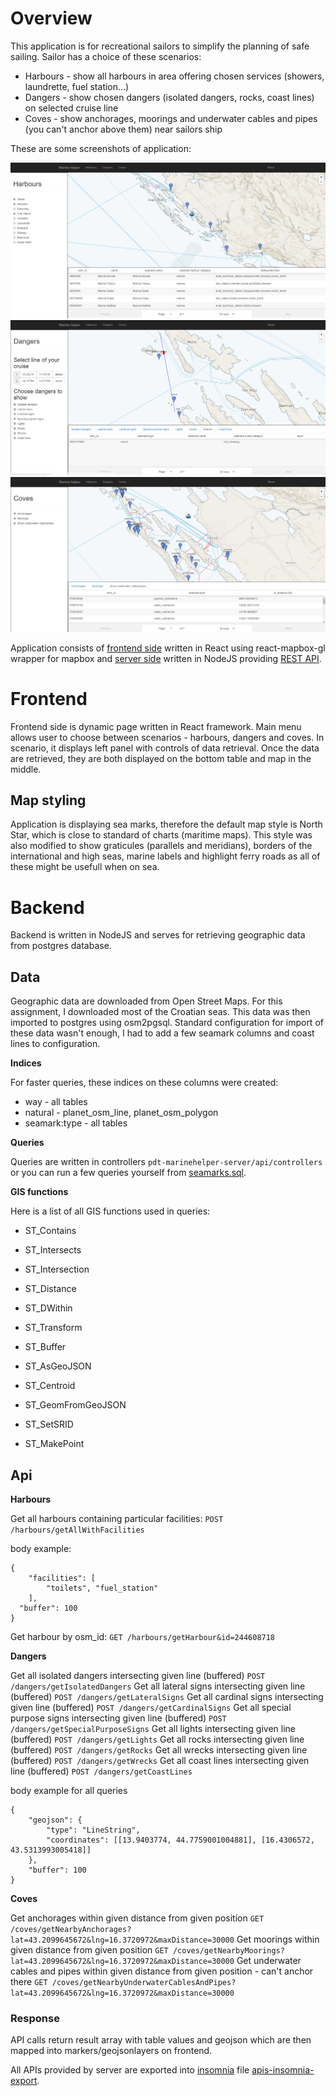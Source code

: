 # Overview

This application is for recreational sailors to simplify the planning of safe sailing. Sailor has a choice of these scenarios:
- Harbours - show all harbours in area offering chosen services (showers, laundrette, fuel station...)
- Dangers - show chosen dangers (isolated dangers, rocks, coast lines) on selected cruise line
- Coves - show anchorages, moorings and underwater cables and pipes (you can't anchor above them) near sailors ship

These are some screenshots of application:

![Screenshot](documentation-files/harbours.png)
![Screenshot](documentation-files/dangers.png)
![Screenshot](documentation-files/coves.png)

Application consists of [frontend side](#frontend) written in React using react-mapbox-gl wrapper for mapbox and [server side](#server) written in NodeJS providing [REST API](#api).

# Frontend

Frontend side is dynamic page written in React framework. Main menu allows user to choose between scenarios - harbours, dangers and coves. In scenario, it displays left panel with controls of data retrieval. Once the data are retrieved, they are both displayed on the bottom table and map in the middle.

## Map styling

Application is displaying sea marks, therefore the default map style is North Star, which is close to standard of charts (maritime maps). This style was also modified to show graticules (parallels and meridians), borders of the international and high seas, marine labels and highlight ferry roads as all of these might be usefull when on sea.

# Backend

Backend is written in NodeJS and serves for retrieving geographic data from postgres database.

## Data

Geographic data are downloaded from Open Street Maps. For this assignment, I downloaded most of the Croatian seas. This data was then imported to postgres using osm2pgsql. Standard configuration for import of these data wasn't enough, I had to add a few seamark columns and coast lines to configuration.

**Indices**

For faster queries, these indices on these columns were created:
- way - all tables
- natural - planet_osm_line, planet_osm_polygon
- seamark:type - all tables

**Queries**

Queries are written in controllers `pdt-marinehelper-server/api/controllers` or you can run a few queries yourself from [seamarks.sql](documentation-files/seamarks.sql).

**GIS functions**

Here is a list of all GIS functions used in queries:
- ST_Contains
- ST_Intersects
- ST_Intersection
- ST_Distance
- ST_DWithin

- ST_Transform
- ST_Buffer
- ST_AsGeoJSON
- ST_Centroid
- ST_GeomFromGeoJSON
- ST_SetSRID
- ST_MakePoint

## Api

**Harbours**

Get all harbours containing particular facilities:
`POST /harbours/getAllWithFacilities`

body example:
```
{
	"facilities": [
		"toilets", "fuel_station"
	],
  "buffer": 100
}
```

Get harbour by osm_id:
`GET /harbours/getHarbour&id=244608718`

**Dangers**

Get all isolated dangers intersecting given line (buffered)
`POST /dangers/getIsolatedDangers`
Get all lateral signs intersecting given line (buffered)
`POST /dangers/getLateralSigns`
Get all cardinal signs intersecting given line (buffered)
`POST /dangers/getCardinalSigns`
Get all special purpose signs intersecting given line (buffered)
`POST /dangers/getSpecialPurposeSigns`
Get all lights intersecting given line (buffered)
`POST /dangers/getLights`
Get all rocks intersecting given line (buffered)
`POST /dangers/getRocks`
Get all wrecks intersecting given line (buffered)
`POST /dangers/getWrecks`
Get all coast lines intersecting given line (buffered)
`POST /dangers/getCoastLines`

body example for all queries
```
{
	"geojson": {
		"type": "LineString",
		"coordinates": [[13.9403774, 44.7759001004881], [16.4306572, 43.5313993005418]]
	},
	"buffer": 100
}
```

**Coves**

Get anchorages within given distance from given position
`GET /coves/getNearbyAnchorages?lat=43.2099645672&lng=16.3720972&maxDistance=30000`
Get moorings within given distance from given position
`GET /coves/getNearbyMoorings?lat=43.2099645672&lng=16.3720972&maxDistance=30000`
Get underwater cables and pipes within given distance from given position - can't anchor there
`GET /coves/getNearbyUnderwaterCablesAndPipes?lat=43.2099645672&lng=16.3720972&maxDistance=30000`

### Response

API calls return result array with table values and geojson which are then mapped into markers/geojsonlayers on frontend.

All APIs provided by server are exported into [insomnia](https://insomnia.rest/download/) file [apis-insomnia-export](documentation-files/apis-insomnia-export.json).
